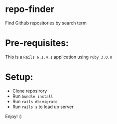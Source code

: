 # repo-finder
Find Github repositories by search term

# Pre-requisites:
This is a `Rails 6.1.4.1` application using `ruby 3.0.0`

# Setup: 

- Clone reposirory
- Run `bundle install`
- Run `rails db:migrate`
- Run `rails s` to load up server

Enjoy! :)
